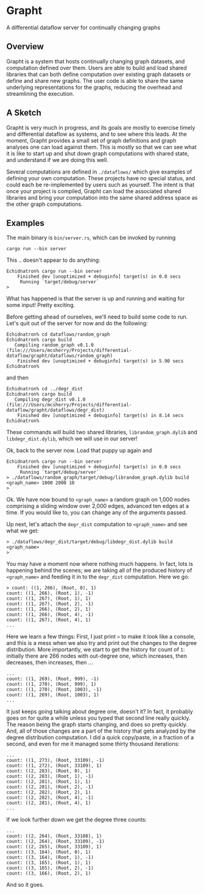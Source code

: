 # Grapht

A differential dataflow server for continually changing graphs

## Overview

Grapht is a system that hosts continually changing graph datasets, and computation defined over them. Users are able to build and load shared libraries that can both define computation over existing graph datasets or define and share new graphs. The user code is able to share the same underlying representations for the graphs, reducing the overhead and streamlining the execution.

## A Sketch

Grapht is very much in progress, and its goals are mostly to exercise timely and differential dataflow as systems, and to see where this leads. At the moment, Grapht provides a small set of graph definitions and graph analyses one can load against them. This is mostly so that we can see what it is like to start up and shut down graph computations with shared state, and understand if we are doing this well. 

Several computations are defined in `./dataflows/` which give examples of defining your own computation. These projects have no special status, and could each be re-implemented by users such as yourself. The intent is that once your project is compiled, Grapht can load the associated shared libraries and bring your computation into the same shared address space as the other graph computations.

## Examples

The main binary is `bin/server.rs`, which can be invoked by running

    cargo run --bin server

This .. doesn't appear to do anything:

    Echidnatron% cargo run --bin server
        Finished dev [unoptimized + debuginfo] target(s) in 0.0 secs
         Running `target/debug/server`
    >

What has happened is that the server is up and running and waiting for some input! Pretty exciting. 

Before getting ahead of ourselves, we'll need to build some code to run. Let's quit out of the server for now and do the following:

    Echidnatron% cd dataflows/random_graph
    Echidnatron% cargo build
       Compiling random_graph v0.1.0 (file:///Users/mcsherry/Projects/differential-dataflow/grapht/dataflows/random_graph)
        Finished dev [unoptimized + debuginfo] target(s) in 5.90 secs
    Echidnatron%

and then 

    Echidnatron% cd ../degr_dist
    Echidnatron% cargo build
       Compiling degr_dist v0.1.0 (file:///Users/mcsherry/Projects/differential-dataflow/grapht/dataflows/degr_dist)
        Finished dev [unoptimized + debuginfo] target(s) in 8.14 secs
    Echidnatron%

These commands will build two shared libraries, `librandom_graph.dylib` and `libdegr_dist.dylib`, which we will use in our server!

Ok, back to the server now. Load that puppy up again and 

    Echidnatron% cargo run --bin server
        Finished dev [unoptimized + debuginfo] target(s) in 0.0 secs
         Running `target/debug/server`
    > ./dataflows/random_graph/target/debug/librandom_graph.dylib build <graph_name> 1000 2000 10
    >

Ok. We have now bound to `<graph_name>` a random graph on 1,000 nodes comprising a sliding window over 2,000 edges, advanced ten edges at a time. If you would like to, you can change any of the arguments passed.

Up next, let's attach the `degr_dist` computation to `<graph_name>` and see what we get:

    > ./dataflows/degr_dist/target/debug/libdegr_dist.dylib build <graph_name>
    >

You may have a moment now where nothing much happens. In fact, lots is happening behind the scenes; we are taking all of the produced history of `<graph_name>` and feeding it in to the `degr_dist` computation. Here we go:

    > count: ((1, 266), (Root, 0), 1)
    count: ((1, 266), (Root, 1), -1)
    count: ((1, 267), (Root, 1), 1)
    count: ((1, 267), (Root, 2), -1)
    count: ((1, 266), (Root, 2), 1)
    count: ((1, 266), (Root, 4), -1)
    count: ((1, 267), (Root, 4), 1)
    ...

Here we learn a few things: First, I just print `>` to make it look like a console, and this is a mess when we also try and print out the changes to the degree distribution. More importantly, we start to get the history for count of `1`: initially there are 266 nodes with out-degree one, which increases, then decreases, then increases, then ...

    ...
    count: ((1, 269), (Root, 999), -1)
    count: ((1, 270), (Root, 999), 1)
    count: ((1, 270), (Root, 1003), -1)
    count: ((1, 269), (Root, 1003), 1)
    ...

It just keeps going talking about degree one, doesn't it? In fact, it probably goes on for quite a while unless you typed that second line really quickly. The reason being the graph starts changing, and does so pretty quickly. And, all of those changes are a part of the history that gets analyzed by the degree distribution computation. I did a quick copy/paste, in a fraction of a second, and even for me it managed some thirty thousand iterations:

    ...
    count: ((1, 273), (Root, 33109), -1)
    count: ((1, 272), (Root, 33109), 1)
    count: ((2, 283), (Root, 0), 1)
    count: ((2, 283), (Root, 1), -1)
    count: ((2, 281), (Root, 1), 1)
    count: ((2, 281), (Root, 2), -1)
    count: ((2, 282), (Root, 2), 1)
    count: ((2, 282), (Root, 4), -1)
    count: ((2, 281), (Root, 4), 1)
    ...

If we look further down we get the degree three counts:

    ...
    count: ((2, 264), (Root, 33108), 1)
    count: ((2, 264), (Root, 33109), -1)
    count: ((2, 265), (Root, 33109), 1)
    count: ((3, 164), (Root, 0), 1)
    count: ((3, 164), (Root, 1), -1)
    count: ((3, 165), (Root, 1), 1)
    count: ((3, 165), (Root, 2), -1)
    count: ((3, 166), (Root, 2), 1)

And so it goes. 
